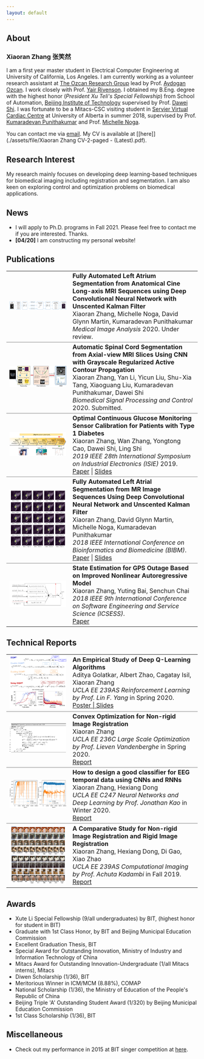 ```yaml
---
layout: default
---
```


## About

### Xiaoran Zhang 张笑然

I am a first year master student in Electrical Computer Engineering at University of California, Los Angeles. I am currently working as a volunteer research assistant at [The Ozcan Research Group](https://innovate.ee.ucla.edu/) lead by Prof. [Aydogan Ozcan](https://www.ee.ucla.edu/aydogan-ozcan/). I work closely with Prof. [Yair Rivenson](https://www.ee.ucla.edu/yair%20rivenson/). I obtained my B.Eng. degree with the highest honor (_President Xu Teli's Special Fellowship_) from School of Automation, [Beijing Institute of Technology](http://www.bit.edu.cn/) supervised by Prof. [Dawei Shi](http://www.escience.cn/people/dshi/index.html;jsessionid=5E27F4F80FFD767E21F2D439C6C9ADAB-n1). I was fortunate to be a Mitacs-CSC visiting student in [Servier Virtual Cardiac Centre](http://spaces.facsci.ualberta.ca/svcc) at University of Alberta in summer 2018, supervised by Prof. [Kumaradevan Punithakumar](https://sites.ualberta.ca/~punithak/) and Prof. [Michelle Noga](https://spaces.facsci.ualberta.ca/svcc/team/).

You can contact me via [email](mailto:xiaoran108@ucla.edu). My CV is available at [[here]](./assets/file/Xiaoran Zhang CV-2-paged - (Latest).pdf).

## Research Interest

My research mainly focuses on developing deep learning-based techniques for biomedical imaging including registration and segmentation. I am also keen on exploring control and optimization problems on biomedical applications.

## News
* I will apply to Ph.D. programs in Fall 2021. Please feel free to contact me if you are interested. Thanks.
* **[04/20]** I am constructing my personal website! 

<style type="text/css">
	table.pub_table {
		width: 100%;
		font-size: 12pt;
    }
	td.pub_td1_nl {
        width: 33%;
        border-bottom: 0px solid gray;
    }
    td.pub_td1_l {
        width: 33%;
        border-bottom: 1px solid gray;
    }
    td.pub_td2_nl {
        width: 67%;
        border-bottom: 0px solid gray;
	}
	td.pub_td2_l {
        width: 67%;
        border-bottom: 1px solid gray;
    }
</style>



<body>
<div class='section_div' id="papers">

<h2>Publications</h2>

<table class="pub_table">
<!-- <tr><td class="year_heading">2019<hr class="year_hr_wteaser"></td></tr> -->
<tr>
	<td class="pub_td1_l"><div class="LA_div"><img class="LA_img" src="/assets/img/LA_seg_2020.png"/></div></td>
	<td class="pub_td2_l"><b>Fully Automated Left Atrium Segmentation from Anatomical Cine Long-axis MRI Sequences using Deep Convolutional Neural Network with Unscented Kalman Filter</b>
    <br>Xiaoran Zhang, Michelle Noga, David Glynn Martin, Kumaradevan Punithakumar<br><i>Medical Image Analysis</i> 2020. Under review.</td>
</tr>
<tr>
	<td class="pub_td1_l"><div class="Spinal_div"><img class="Spinal_img" src="/assets/img/Spinal_seg_2020.png"/></div></td>
	<td class="pub_td2_l"><b>Automatic Spinal Cord Segmentation from Axial-view MRI Slices Using CNN with Grayscale Regularized Active Contour Propagation</b>
    <br>Xiaoran Zhang, Yan Li, Yicun Liu, Shu-Xia Tang, Xiaoguang Liu, Kumaradevan Punithakumar, Dawei Shi<br><i>Biomedical Signal Processing and Control</i> 2020. Submitted.</td>
</tr>
<tr>
	<td class="pub_td1_l"><div class="ISIE_div"><img class="ISIE_img" src="/assets/img/ISIE_2019.png"/></div></td>
	<td class="pub_td2_l"><b>Optimal Continuous Glucose Monitoring Sensor Calibration for Patients with Type 1 Diabetes</b><br>Xiaoran Zhang, Wan Zhang, Yongtong Cao, Dawei Shi, Ling Shi<br><i>2019 IEEE 28th International Symposium on Industrial Electronics (ISIE)</i> 2019.
    <br><a href="https://ieeexplore.ieee.org/abstract/document/8781401">Paper</a> | <a href="/assets/file/IEEE_ISIE_slides.pdf">Slides</a>
    </td>
</tr>
<tr>
	<td class="pub_td1_l"><div class="BIBM_div"><img class="BIBM_img" src="/assets/img/BIBM_2018.png"/></div></td>
	<td class="pub_td2_l"><b>Fully Automated Left Atrial Segmentation from MR Image Sequences Using Deep Convolutional Neural Network and Unscented Kalman Filter</b>
    <br>Xiaoran Zhang, David Glynn Martin, Michelle Noga, Kumaradevan Punithakumar<br><i>2018 IEEE International Conference on Bioinformatics and Biomedicine (BIBM)</i>.
    <br><a href="https://ieeexplore.ieee.org/abstract/document/8621570">Paper</a> | <a href="/assets/file/IEEE_BIBM_slides.pdf">Slides</a>
    </td>

</tr>

<tr>
	<td class="pub_td1_nl"><div class="ICSESS_div"><img class="ICSESS_img" src="/assets/img/ICSESS_2018.png"/></div></td>
	<td class="pub_td2_nl"><b>State Estimation for GPS Outage Based on Improved Nonlinear Autoregressive Model</b><br>Xiaoran Zhang, Yuting Bai, Senchun Chai<br><i>2018 IEEE 9th International Conference on Software Engineering and Service Science (ICSESS)</i>.
    <br><a href="https://ieeexplore.ieee.org/abstract/document/8663875">Paper</a>
    </td>
</tr>
</table>

<h2>Technical Reports</h2>
<table class="pub_table">
<tr>
	<td class="pub_td1_l"><div class="239ASRL"><img class="239ASRL_img" src="/assets/img/239ASRL.png"/></div></td>
	<td class="pub_td2_l"><b>An Empirical Study of Deep Q-Learning Algorithms</b><br>Aditya Golatkar, Albert Zhao, Cagatay Isil, Xiaoran Zhang
    <br><i>UCLA EE 239AS Reinforcement Learning by Prof. Lin F. Yang</i> in Spring 2020.
    <br><a href="/assets/file/239ASRL_poster.pdf">Poster | <a href="/assets/file/239ASRL_slides.pdf">Slides</a>
    </td>
</tr>
<tr>
	<td class="pub_td1_l"><div class="236C"><img class="236C" src="/assets/img/236C.png"/></div></td>
	<td class="pub_td2_l"><b>Convex Optimization for Non-rigid Image Registration</b><br>Xiaoran Zhang<br><i>UCLA EE 236C Large Scale Optimization by Prof. Lieven Vandenberghe</i> in Spring 2020.
    <br><a href="/assets/file/236C.pdf">Report</a></td>
</tr>
<tr>
	<td class="pub_td1_l"><div class="C247"><img class="C247" src="/assets/img/C247.png"/></div></td>
	<td class="pub_td2_l"><b>How to design a good classifier for EEG temporal data using CNNs and RNNs</b><br>Xiaoran Zhang, Hexiang Dong<br><i>UCLA EE C247 Neural Networks and Deep Learning by Prof. Jonathan Kao</i> in Winter 2020.
    <br><a href="/assets/file/C247.pdf">Report</a></td>
</tr>
<tr>
	<td class="pub_td1_nl"><div class="239AS"><img class="239AS_img" src="/assets/img/239AS.png"/></div></td>
	<td class="pub_td2_nl"><b>A Comparative Study for Non-rigid Image Registration and Rigid Image Registration</b><br>Xiaoran Zhang, Hexiang Dong, Di Gao, Xiao Zhao<br><i>UCLA EE 239AS Computational Imaging by Prof. Achuta Kadambi</i> in Fall 2019.
    <br><a href="https://arxiv.org/pdf/2001.03831.pdf">Report</a></td>
</tr>
</table>

</body>


## Awards
* Xute Li Special Fellowship (9/all undergraduates) by BIT, (highest honor for student in BIT)
* Graduate with 1st Class Honor, by BIT and Beijing Municipal Education Commission
* Excellent Graduation Thesis, BIT
* Special Award for Outstanding Innovation, Ministry of Industry and Information Technology of China
* Mitacs Award for Outstanding Innovation-Undergraduate (1/all Mitacs interns), Mitacs
* Diwen Scholarship (1/36), BIT
* Meritorious Winner in ICM/MCM (8.88%), COMAP
* National Scholarship (1/36), the Ministry of Education of the People's Republic of China
* Beijing Triple 'A' Outstanding Student Award (1/320) by Beijing Municipal Education Commission
* 1st Class Scholarship (1/36), BIT

## Miscellaneous
* Check out my performance in 2015 at BIT singer competition at [here](https://v.qq.com/x/page/r0176jnu5zp.html).